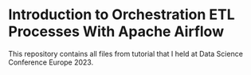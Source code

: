 # Introduction to Orchestration ETL Processes With Apache Airflow

This repository contains all files from tutorial that I held at Data Science Conference Europe 2023.
